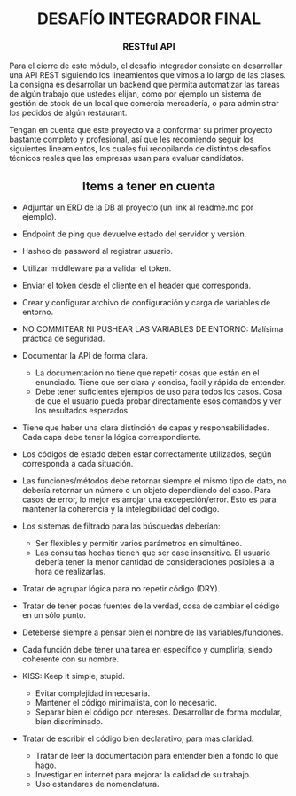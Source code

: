 <h1 align="center"> DESAFÍO INTEGRADOR FINAL </h1>
<h3 align="center"> RESTful API </h3>

Para el cierre de este módulo, el desafío integrador consiste en desarrollar una API REST siguiendo los lineamientos que vimos a lo largo de las clases. La consigna es desarrollar un backend que permita automatizar las tareas de algún trabajo que ustedes elijan, como por ejemplo un sistema de gestión de stock de un local que comercia mercadería, o para administrar los pedidos de algún restaurant.

Tengan en cuenta que este proyecto va a conformar su primer proyecto bastante completo y profesional, así que les recomiendo seguir los siguientes lineamientos, los cuales fui recopilando de distintos desafíos técnicos reales que las empresas usan para evaluar candidatos.

<h2 align="center"> Items a tener en cuenta </h2>

-   Adjuntar un ERD de la DB al proyecto (un link al readme.md por ejemplo).
-   Endpoint de ping que devuelve estado del servidor y versión.
-   Hasheo de password al registrar usuario.
-   Utilizar middleware para validar el token.
-   Enviar el token desde el cliente en el header que corresponda.
-   Crear y configurar archivo de configuración y carga de variables de entorno.
-   NO COMMITEAR NI PUSHEAR LAS VARIABLES DE ENTORNO: Malísima práctica de seguridad.

-   Documentar la API de forma clara.

    -   La documentación no tiene que repetir cosas que están en el enunciado. Tiene que ser clara y concisa, facil y rápida de entender.
    -   Debe tener suficientes ejemplos de uso para todos los casos. Cosa de que el usuario pueda probar directamente esos comandos y ver los resultados esperados.

-   Tiene que haber una clara distinción de capas y responsabilidades. Cada capa debe tener la lógica correspondiente.
-   Los códigos de estado deben estar correctamente utilizados, según corresponda a cada situación.
-   Las funciones/métodos debe retornar siempre el mismo tipo de dato, no debería retornar un número o un objeto dependiendo del caso. Para casos de error, lo mejor es arrojar una excepeción/error. Esto es para mantener la coherencia y la intelegibilidad del código.

-   Los sistemas de filtrado para las búsquedas deberían:

    -   Ser flexibles y permitir varios parámetros en simultáneo.
    -   Las consultas hechas tienen que ser case insensitive. El usuario debería tener la menor cantidad de consideraciones posibles a la hora de realizarlas.

-   Tratar de agrupar lógica para no repetir código (DRY).
-   Tratar de tener pocas fuentes de la verdad, cosa de cambiar el código en un sólo punto.
-   Deteberse siempre a pensar bien el nombre de las variables/funciones.
-   Cada función debe tener una tarea en específico y cumplirla, siendo coherente con su nombre.
-   KISS: Keep it simple, stupid.
    -   Evitar complejidad innecesaria.
    -   Mantener el código minimalista, con lo necesario.
    -   Separar bien el código por intereses. Desarrollar de forma modular, bien discriminado.
-   Tratar de escribir el código bien declarativo, para más claridad.
    -   Tratar de leer la documentación para entender bien a fondo lo que hago.
    -   Investigar en internet para mejorar la calidad de su trabajo.
    -   Uso estándares de nomenclatura.
